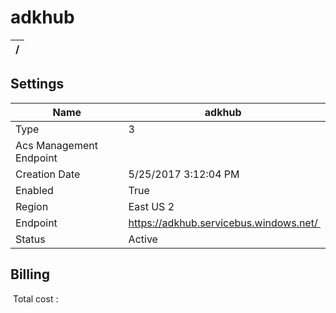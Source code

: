 # adkhub 


| / |
| --- |


## Settings


| Name | adkhub  |
| --- | --- |
| Type | 3  |
| Acs Management Endpoint |   |
| Creation Date | 5/25/2017 3:12:04 PM  |
| Enabled | True  |
| Region | East US 2  |
| Endpoint | https://adkhub.servicebus.windows.net/  |
| Status | Active  |

## Billing
 Total cost : 
